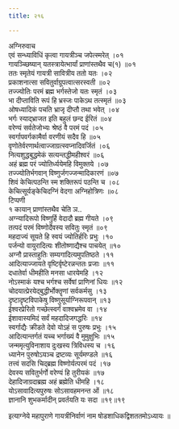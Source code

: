 ```yaml
---
title: २१६

---
```

अग्निरुवाच  
एवं सन्ध्याविधिं कृत्वा गायत्रीञ्च जपेत्स्मरेत् ।०१  
गायञ्च्छिष्यान् यतस्त्रायेत्भार्यां प्राणांस्तथैव च(१) ॥०१  
ततः स्मृतेयं गायत्री सावित्रीय ततो यतः ।०२  
प्रकाशनात्सा सवितुर्वाग्रूपत्वात्सरस्वती ॥०२  
तज्ज्योतिः परमं ब्रह्म भर्गस्तेजो यतः स्मृतं ।०३  
भा दीप्ताविति रूपं हि भ्रस्जः पाकेऽथ तत्स्मृतं ॥०३  
ओषध्यादिकं पचति भ्राजृ दीप्तौ तथा भवेत् ।०४  
भर्गः स्याद्भ्राजत इति बहुलं छन्द ईरितं ॥०४  
वरेण्यं सर्वतेजोभ्यः श्रेष्ठं वै परमं पदं ।०५  
स्वर्गापवर्गकामैर्वा वरणीयं सदैव हि ॥०५  
वृणोतेर्वरणार्थत्वाज्जाग्रत्स्वप्नादिवर्जितं ।०६  
नित्यशुद्धबुद्धमेकं सत्यन्तद्धीमहीश्वरं ॥०६  
अहं ब्रह्म परं ज्योतिर्ध्ययेमहि विमुक्तये ।०७  
तज्ज्योतिर्भगवान् विष्णुर्जगज्जन्मादिकारणं ॥०७  
शिवं केचित्पठन्ति स्म शक्तिरूपं पठन्ति च ।०८  
केचित्सूर्यङ्केचिदग्निं वेदगा अग्निहोत्रिणः ॥०८  
टिप्पणी  
१ कायान् प्राणांस्तथैव चेति ञ..  
अग्न्यादिरूपो विष्णुर्हि वेदादौ ब्रह्म गीयते ।०९  
तत्पदं परमं विष्णोर्देवस्य सवितुः स्मृतं ॥०९  
महदाज्यं सूयते हि स्वयं ज्योतिर्हरिः प्रभुः ।१०  
पर्जन्यो वायुरादित्यः शीतोष्णाद्यैश्च पाचयेत् ॥१०  
अग्नौ प्रास्ताहुतिः सम्यगादित्यमुपतिष्ठते ।११  
आदित्याज्जायते वृष्टिर्वृष्टेरन्नन्ततः प्रजाः ॥११  
दधातेर्वा धीमहीति मनसा धारयेमहि ।१२  
नोऽस्माकं यश्च भर्गश्च सर्वेषां प्राणिनां धियः ॥१२  
चोदयात्प्रेरयेद्बुद्धीर्भोक्तॄणां सर्वकर्मसु ।१३  
दृष्टादृष्टविपाकेषु विष्णुसूर्याग्निरूपवान् ॥१३  
ईश्वरप्रेरितो गच्छेत्स्वर्गं वाश्वभ्रमेव वा ।१४  
ईशावास्यमिदं सर्वं महदादिजगद्धरिः ॥१४  
स्वर्गाद्यैः क्रीडते देवो योऽहं स पुरुषः प्रभुः ।१५  
आदित्यान्तर्गतं यच्च भर्गाख्यं वै मुमुक्षुभिः ॥१५  
जन्ममृत्युविनाशाय दुःखस्य त्रिविधस्य च ।१६  
ध्यानेन पुरुषोऽयञ्च द्रष्टव्यः सूर्यमण्डले ॥१६  
तत्त्वं सदसि चिद्ब्रह्म विष्णोर्यत्परमं पदं ।१७  
देवस्य सवितुर्भर्गो वरेण्यं हि तुरीयकं ॥१७  
देहादिजाग्रदाब्रह्म अहं ब्रह्मेति धीमहि ।१८  
योऽसावादित्यपुरुषः सोऽसावहमनन्त ओं ॥१८  
ज्ञानानि शुभकर्मादीन् प्रवर्तयति यः सदा ॥१९॥१९  
  
इत्याग्नेये महापुराणे गायत्रीनिर्वाणं नाम षोडशाधिकद्विशततमोऽध्यायः ॥